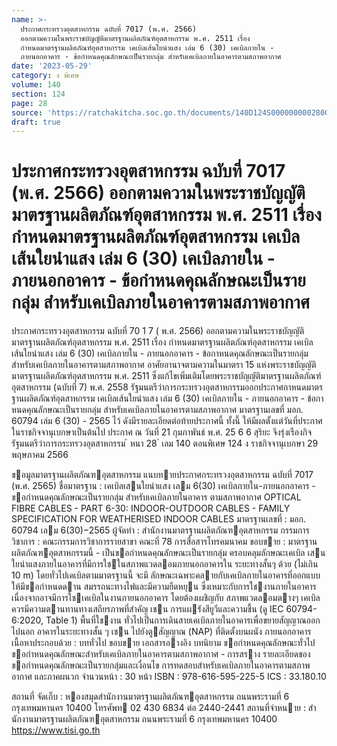 ```yaml
---
name: >-
  ประกาศกระทรวงอุตสาหกรรม ฉบับที่ 7017 (พ.ศ. 2566)
  ออกตามความในพระราชบัญญัติมาตรฐานผลิตภัณฑ์อุตสาหกรรม พ.ศ. 2511 เรื่อง
  กำหนดมาตรฐานผลิตภัณฑ์อุตสาหกรรม เคเบิลเส้นใยนำแสง เล่ม 6 (30) เคเบิลภายใน -
  ภายนอกอาคาร - ข้อกำหนดคุณลักษณะเป็นรายกลุ่ม สำหรับเคเบิลภายในอาคารตามสภาพอากาศ
date: '2023-05-29'
category: ง พิเศษ
volume: 140
section: 124
page: 28
source: 'https://ratchakitcha.soc.go.th/documents/140D124S0000000002800.pdf'
draft: true
---
```


# ประกาศกระทรวงอุตสาหกรรม ฉบับที่ 7017 (พ.ศ. 2566) ออกตามความในพระราชบัญญัติมาตรฐานผลิตภัณฑ์อุตสาหกรรม พ.ศ. 2511 เรื่อง กำหนดมาตรฐานผลิตภัณฑ์อุตสาหกรรม เคเบิลเส้นใยนำแสง เล่ม 6 (30) เคเบิลภายใน - ภายนอกอาคาร - ข้อกำหนดคุณลักษณะเป็นรายกลุ่ม สำหรับเคเบิลภายในอาคารตามสภาพอากาศ

ประกาศกระทรวงอุตสาหกรรม ฉบับที่ 70 1 7 ( พ.ศ. 2566) ออกตามความในพระราชบัญญัติมาตรฐานผลิตภัณฑ์อุตสาหกรรม พ.ศ. 2511 เรื่อง กำหนดมาตรฐานผลิตภัณฑ์อุตสาหกรรม เคเบิลเส้นใยนำแสง เล่ม 6 (30) เคเบิลภายใน - ภายนอกอาคาร - ข้อกาหนดคุณลักษณะเป็นรายกลุ่ม สำหรับเคเบิลภายในอาคารตามสภาพอากาศ อาศัยอานาจตามความในมาตรา 15 แห่งพระราชบัญญัติมาตรฐานผลิตภัณฑ์อุตสาหกรรม พ.ศ. 2511 ซึ่งแก้ไขเพิ่มเติมโดยพระราชบัญญัติมาตรฐานผลิตภัณฑ์อุตสาหกรรม (ฉบับที่ 7) พ.ศ. 2558 รัฐมนตรีว่าการกระทรวงอุตสาหกรรมออกประกาศกาหนดมาตรฐานผลิตภัณฑ์อุตสาหกรรม เคเบิลเส้นใยนำแสง เล่ม 6 (30) เคเบิลภายใน - ภายนอกอาคาร - ข้อกาหนดคุณลักษณะเป็นรายกลุ่ม สำหรับเคเบิลภายในอาคารตามสภาพอากาศ มาตรฐานเลขที่ มอก. 60794 เล่ม 6 (30) - 2565 ไว้ ดังมีรายละเอียดต่อท้ายประกาศนี้ ทั้งนี้ ให้มีผลตั้งแต่วันที่ประกาศในราชกิจจานุเบกษาเป็นต้นไป ประกาศ ณ วันที่ 21 กุมภาพันธ์ พ.ศ. 25 6 6 สุริยะ จึงรุ่งเรืองกิจ รัฐมนตรีว่าการกระทรวงอุตสาหกรรม ้ หนา 28 ่ เลม 140 ตอนพิเศษ 124 ง ราชกิจจานุเบกษา 29 พฤษภาคม 2566

ขอมูลมาตรฐานผลิตภัณฑอุตสาหกรรม แนบทายประกาศกระทรวงอุตสาหกรรม ฉบับที่ 7017 (พ.ศ. 2565) ชื่อมาตรฐาน : เคเบิลเสนใยนําแสง เลม 6(30) เคเบิลภายใน-ภายนอกอาคาร - ขอกําหนดคุณลักษณะเป็นรายกลุ่ม สําหรับเคเบิลภายในอาคาร ตามสภาพอากาศ OPTICAL FIBRE CABLES - PART 6-30: INDOOR-OUTDOOR CABLES - FAMILY SPECIFICATION FOR WEATHERISED INDOOR CABLES มาตรฐานเลขที่ : มอก. 60794 เลม 6(30)−2565 ผู้จัดทํา : สํานักงานมาตรฐานผลิตภัณฑอุตสาหกรรม กรรมการวิชาการ : คณะกรรมการวิชาการรายสาขา คณะที่ 78 การสื่อสารโทรคมนาคม ขอบขาย : มาตรฐานผลิตภัณฑอุตสาหกรรมนี้ - เป็นขอกําหนดคุณลักษณะเป็นรายกลุ่ม ครอบคลุมลักษณะเคเบิล เสนใยนําแสงภายในอาคารที่มีการใชในสภาพแวดลอมภายนอกอาคารใน ระยะทางสั้นๆ ด้วย (ไม่เกิน 10 m) โดยทั่วไปเคเบิลตามมาตรฐานนี้ จะมี ลักษณะเฉพาะคลายกับเคเบิลภายในอาคารที่ออกแบบให้มีขอกําหนดดาน สมรรถนะทางไฟและมีความยืดหยุน ซึ่งเหมาะกับการใชงานภายในอาคาร เนื่องจากอาจมีการใชเคเบิลในงานภายนอกอาคาร โดยต้องเผชิญกับ สภาพแวดลอมตางๆ เคเบิลควรมีความตานทานทางเสถียรภาพที่สําคัญ เชน การแผรังสียูวีและความชื้น (ดู IEC 60794-6:2020, Table 1) พื้นที่ใชงาน ทั่วไปเป็นการเดินสายเคเบิลภายในอาคารเพื่อขยายสัญญาณออกไปนอก อาคารในระยะทางสั้น ๆ เชน ไปยังตูสัญญาณ (NAP) ที่ติดตั้งบนผนัง ภายนอกอาคาร เนื้อหาประกอบด้วย : บททั่วไป ขอบขาย เอกสารอางอิง บทนิยาม ขอกําหนดคุณลักษณะทั่วไป ขอกําหนดคุณลักษณะสําหรับเคเบิลภายในอาคารตามสภาพอากาศ - การสราง รายละเอียดของขอกําหนดคุณลักษณะเป็นรายกลุ่มและเงื่อนไข การทดสอบสําหรับเคเบิลภายในอาคารตามสภาพอากาศ และภาคผนวก จํานวนหน้า : 30 หน้า ISBN : 978-616-595-225-5 ICS : 33.180.10

สถานที่ จัดเก็บ : หองสมุดสํานักงานมาตรฐานผลิตภัณฑอุตสาหกรรม ถนนพระรามที่ 6 กรุงเทพมหานคร 10400 โทรศัพท 02 430 6834 ต่อ 2440-2441 สถานที่จําหนาย : สํานักงานมาตรฐานผลิตภัณฑอุตสาหกรรม ถนนพระรามที่ 6 กรุงเทพมหานคร 10400 https://www.tisi.go.th
